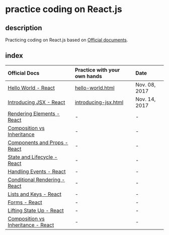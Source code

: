 # practice coding on React.js

## description

Practicing coding on React.js based on [Official documents](https://reactjs.org/docs/).

## index

|Official Docs|Practice with your own hands|Date|
|:------------|:---------------------------|:---|
|[Hello World - React](https://reactjs.org/docs/hello-world.html)|[hello-world.html](./hello-world.html)|Nov. 08, 2017|
|[Introducing JSX - React](https://reactjs.org/docs/introducing-jsx.html)|[introducing-jsx.html](./introducing-jsxd.html)|Nov. 14, 2017|
|[Rendering Elements - React](https://reactjs.org/docs/components-and-props.html)|-|-|
|[Composition vs Inheritance](https://reactjs.org/docs/composition-vs-inheritance.html)|-|-|
|[Components and Props - React](https://reactjs.org/docs/components-and-props.html)|-|-|
|[State and Lifecycle - React](https://reactjs.org/docs/state-and-lifecycle.html)|-|-|
|[Handling Events - React](https://reactjs.org/docs/handling-events.html)|-|-|
|[Conditional Rendering - React](https://reactjs.org/docs/conditional-rendering.html)|-|-|
|[Lists and Keys - React](https://reactjs.org/docs/lists-and-keys.html)|-|-|
|[Forms - React](https://reactjs.org/docs/forms.html)|-|-|
|[Lifting State Up - React](https://reactjs.org/docs/lifting-state-up.html)|-|-|
|[Composition vs Inheritance - React](https://reactjs.org/docs/composition-vs-inheritance.html)|-|-|
